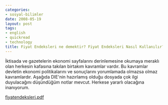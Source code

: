 ```yaml
---
categories:
- sosyal-bilimler
date: 2008-05-19
layout: post
tags:
- english
- quickread
- technology
title: Fiyat Endeksleri ne demektir? Fiyat Endeksleri Nasıl Kullanılır?
---
```


İktisada ve gazetelerin ekonomi sayfalarını derinlemesine okumaya meraklı olan herkesin kafasına takılan birtakım kavramlar vardır. Bu kavramlar devletin ekonomi politikalarını ve sonuçlarını yorumlamada olmazsa olmaz kavramlardır. Aşağıda DIE'nin hazırlamış olduğu dosyada çok ilgi duyulacağını düşündüğüm notlar mevcut. Herkese yararlı olacağına inanıyorum.

[fiyatendeksleri.pdf](http://suatatan.wordpress.com/wp-content/uploads/2008/05/fiyatendeksleri.pdf)
